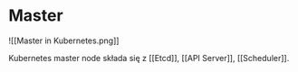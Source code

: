 # Master

![[Master in Kubernetes.png]]

Kubernetes master node składa się z [[Etcd]], [[API Server]], [[Scheduler]].